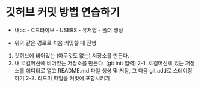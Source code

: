 # 깃허브 커밋 방법 연습하기

- 내pc - C드라이브 -  USERS - 유저명 - 폴더 생성 

- 위와 같은 경로로 처음 커밋할 때 진행

1. 깃허브에 비어있는 (아무것도 없는) 저장소를 만든다.
2. 내 로컬머신에 비어있는 저장소를 만든다. (git init 입력)
2-1. 로컬머신에 있는 저장소를 에디터로 열고 README.md 파일 생성 및 저장, 그 다음 git add로 스테이징 하기
2-2. 리드미 파일을 커밋에 포함시키기